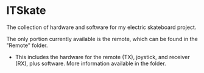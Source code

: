# ITSkate
The collection of hardware and software for my electric skateboard project.

The only portion currently available is the remote, which can be found in the "Remote" folder.
  - This includes the hardware for the remote (TX), joystick, and receiver (RX), plus software. More information available in the folder.
